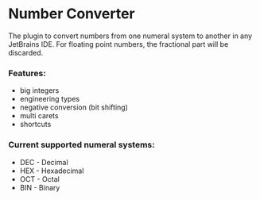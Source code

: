 # **Number Converter**

The plugin to convert numbers from one numeral system to another in any JetBrains IDE.
For floating point numbers, the fractional part will be discarded.

### Features:
- big integers
- engineering types
- negative conversion (bit shifting)
- multi carets
- shortcuts

### Current supported numeral systems:
- DEC - Decimal
- HEX - Hexadecimal
- OCT - Octal
- BIN - Binary
